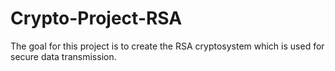# Crypto-Project-RSA
The goal for this project is to create the RSA cryptosystem which is used for secure data transmission.
